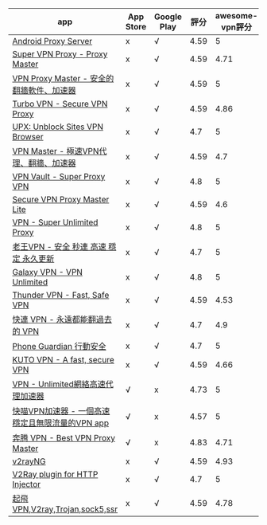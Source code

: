 | app                                                                                                                                             | App Store | Google Play | 評分 | awesome-vpn評分 |
| ------------------------------------------------------------------------------------------------------------------------------------------------- | ----------- | ------------- | ------ | ----------------- |
| [Android Proxy Server](https://play.google.com/store/apps/details?id=cn.adonet.proxyevery&hl=zh-tw&gl=hk)                                       | x         | √          | 4.59 | 5               |
| [Super VPN Proxy - Proxy Master](https://play.google.com/store/apps/details?id=com.free.vpn.proxy.master.app&hl=zh-tw&gl=hk)                    | x         | √          | 4.59 | 4.71            |
| [VPN Proxy Master - 安全的翻牆軟件、加速器](https://play.google.com/store/apps/details?id=free.vpn.unblock.proxy.vpn.master.pro&hl=zh-tw&gl=hk) | x         | √          | 4.59 | 5               |
| [Turbo VPN - Secure VPN Proxy](https://play.google.com/store/apps/details?id=free.vpn.unblock.proxy.turbovpn&hl=zh-tw&gl=hk)                    | x         | √          | 4.59 | 4.86            |
| [UPX: Unblock Sites VPN Browser](https://play.google.com/store/apps/details?id=net.upx.proxy.browser&hl=zh-tw&gl=hk)                            | x         | √          | 4.7  | 5               |
| [VPN Master - 極速VPN代理、翻牆、加速器](https://play.google.com/store/apps/details?id=free.vpn.unblock.proxy.vpnmaster&hl=zh-tw&gl=hk)         | x         | √          | 4.59 | 4.7             |
| [VPN Vault - Super Proxy VPN](https://play.google.com/store/apps/details?id=com.appsverse.avvpn&hl=zh-tw&gl=hk)                                 | x         | √          | 4.8  | 5               |
| [Secure VPN Proxy Master Lite](https://play.google.com/store/apps/details?id=free.vpn.unblock.fast.proxy.vpn.master.pro.lite&hl=zh-tw&gl=hk)    | x         | √          | 4.59 | 4.6             |
| [VPN - Super Unlimited Proxy](https://play.google.com/store/apps/details?id=com.free.vpn.super.hotspot.open&hl=zh-tw&gl=hk)                     | x         | √          | 4.8  | 5               |
| [老王VPN - 安全 秒連 高速 穩定 永久更新](https://play.google.com/store/apps/details?id=com.sticktoit&hl=zh-tw&gl=hk)                            | x         | √          | 4.7  | 5               |
| [Galaxy VPN - VPN Unlimited](https://play.google.com/store/apps/details?id=com.galaxylab.ss&hl=zh-tw&gl=hk)                                     | x         | √          | 4.8  | 5               |
| [Thunder VPN - Fast, Safe VPN](https://play.google.com/store/apps/details?id=com.fast.free.unblock.thunder.vpn&hl=zh-tw&gl=hk)                  | x         | √          | 4.59 | 4.53            |
| [快連 VPN - 永遠都能翻過去的 VPN](https://play.google.com/store/apps/details?id=world.letsgo.booster.android.pro&hl=zh-tw&gl=hk)                | x         | √          | 4.7  | 4.9             |
| [Phone Guardian 行動安全](https://play.google.com/store/apps/details?id=com.distimo.phoneguardian&hl=zh-tw&gl=hk)                               | x         | √          | 4.7  | 5               |
| [KUTO VPN - A fast, secure VPN](https://play.google.com/store/apps/details?id=com.kuto.vpn&hl=zh-tw&gl=hk)                                      | x         | √          | 4.59 | 4.66            |
| [VPN - Unlimited網絡高速代理加速器](https://apps.apple.com/hk/app/id1370293473?l=zh-tw)                                                         | √        | x           | 4.73 | 5               |
| [快喵VPN加速器 - 一個高速穩定且無限流量的VPN app](https://apps.apple.com/hk/app/id1134784923?l=zh-tw)                                           | √        | x           | 4.57 | 5               |
| [奔腾 VPN - Best VPN Proxy Master](https://apps.apple.com/hk/app/id1113245013?l=zh-tw)                                                          | √        | x           | 4.83 | 4.71            |
| [v2rayNG](https://play.google.com/store/apps/details?id=com.v2ray.ang&hl=zh-tw&gl=hk)                                                           | x         | √          | 4.59 | 4.93            |
| [V2Ray plugin for HTTP Injector](https://play.google.com/store/apps/details?id=com.evozi.injector.plugin.v2ray&hl=zh-tw&gl=hk)                  | x         | √          | 4.7  | 5               |
| [起飛VPN,V2ray,Trojan,sock5,ssr](https://play.google.com/store/apps/details?id=com.ambrose.overwall&hl=zh-tw&gl=hk)                             | x         | √          | 4.59 | 4.78            |
